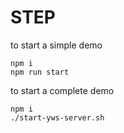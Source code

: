 # STEP
to start a simple demo
```
npm i
npm run start 
```

to start a complete demo

```
npm i 
./start-yws-server.sh
```